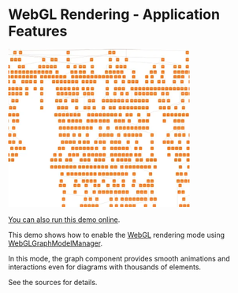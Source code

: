 <!--
 //////////////////////////////////////////////////////////////////////////////
 // @license
 // This file is part of yFiles for HTML.
 // Use is subject to license terms.
 //
 // Copyright (c) by yWorks GmbH, Vor dem Kreuzberg 28,
 // 72070 Tuebingen, Germany. All rights reserved.
 //
 //////////////////////////////////////////////////////////////////////////////
-->
# WebGL Rendering - Application Features

<img src="../../../doc/demo-thumbnails/webgl-rendering.webp" alt="demo-thumbnail" height="320"/>

[You can also run this demo online](https://www.yworks.com/demos/application-features/webgl-rendering/).

This demo shows how to enable the [WebGL](https://docs.yworks.com/yfileshtml/#/dguide/webgl2) rendering mode using [WebGLGraphModelManager](https://docs.yworks.com/yfileshtml/#/api/WebGLGraphModelManager).

In this mode, the graph component provides smooth animations and interactions even for diagrams with thousands of elements.

See the sources for details.

